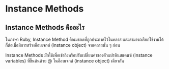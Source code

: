# Instance Methods
## Instance Methods คืออะไร
ในภาษา Ruby, Instance Method คือเมธอดที่ถูกประกาศไว้ในคลาส และสามารถเรียกใช้งานได้ก็ต่อเมื่อมีการสร้างอ็อบเจกต์ (instance object) จากคลาสนั้น ๆ ก่อน 

Instance Methods มักใช้เพื่อเข้าถึงหรือปรับเปลี่ยนค่าของตัวแปรอินสแตนซ์ (instance variables) ที่ขึ้นต้นด้วย @ ในอ็อบเจกต์ (instance object) เดียวกัน
